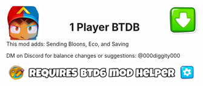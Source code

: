 <a href="https://github.com/000Diggity000/1_Player_BTDB/releases/download/btd6/1.Player.BTDB.dll">
    <img align="left" alt="Icon" height="90" src="icon.png">
    <img align="right" alt="Download" height="75" src="https://raw.githubusercontent.com/gurrenm3/BTD-Mod-Helper/master/BloonsTD6%20Mod%20Helper/Resources/DownloadBtn.png">
</a>

<h1 align="center">1 Player BTDB</h1>

This mod adds:
Sending Bloons,
Eco,
and Saving

DM on Discord for balance changes or suggestions: @000diggity000

[![Requires BTD6 Mod Helper](https://raw.githubusercontent.com/gurrenm3/BTD-Mod-Helper/master/banner.png)](https://github.com/gurrenm3/BTD-Mod-Helper#readme)
